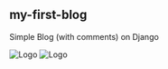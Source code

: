 ## my-first-blog

Simple Blog (with comments) on Django

![Logo](https://i.ibb.co/zVLGYxn/Grappelli-Google-Chrome.jpg)
![Logo](https://i.ibb.co/PWSQy6b/Google-Chrome.jpg)
